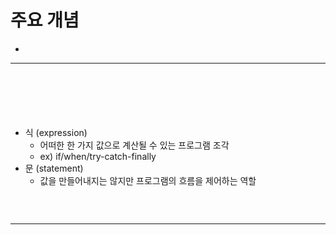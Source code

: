 # 주요 개념
> 
* 

<hr>
<br>

## 
#### 

<br>

### 
* 식 (expression)
  * 어떠한 한 가지 값으로 계산될 수 있는 프로그램 조각
  * ex) if/when/try-catch-finally
* 문 (statement)
  * 값을 만들어내지는 않지만 프로그램의 흐름을 제어하는 역할

```kt

```

<br>
<hr>
<br>

